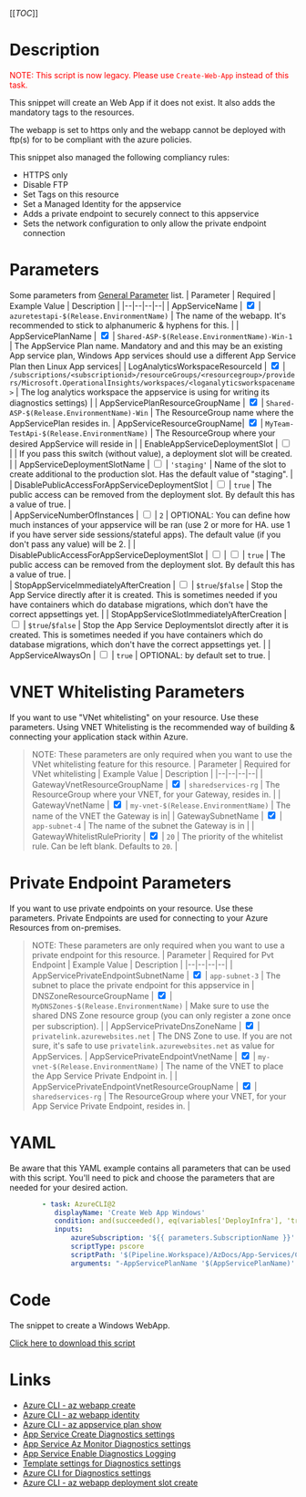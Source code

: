 [[_TOC_]]

# Description

<font color="red">NOTE: This script is now legacy. Please use `Create-Web-App` instead of this task.</font>

This snippet will create an Web App if it does not exist. It also adds the mandatory tags to the resources.

The webapp is set to https only and the webapp cannot be deployed with ftp(s) for to be compliant with the azure policies.

This snippet also managed the following compliancy rules:

- HTTPS only
- Disable FTP
- Set Tags on this resource
- Set a Managed Identity for the appservice
- Adds a private endpoint to securely connect to this appservice
- Sets the network configuration to only allow the private endpoint connection

# Parameters

Some parameters from [General Parameter](/Azure/Azure-CLI-Snippets) list.
| Parameter | Required | Example Value | Description |
|--|--|--|--|
| AppServiceName | <input type="checkbox" checked> | `azuretestapi-$(Release.EnvironmentName)` | The name of the webapp. It's recommended to stick to alphanumeric & hyphens for this. |
| AppServicePlanName | <input type="checkbox" checked> | `Shared-ASP-$(Release.EnvironmentName)-Win-1` | The AppService Plan name. Mandatory and and this may be an existing App service plan, Windows App services should use a different App Service Plan then Linux App services|
| LogAnalyticsWorkspaceResourceId | <input type="checkbox" checked> | `/subscriptions/<subscriptionid>/resourceGroups/<resourcegroup>/providers/Microsoft.OperationalInsights/workspaces/<loganalyticsworkspacename>` | The log analytics workspace the appservice is using for writing its diagnostics settings) |
| AppServicePlanResourceGroupName | <input type="checkbox" checked> | `Shared-ASP-$(Release.EnvironmentName)-Win` | The ResourceGroup name where the AppServicePlan resides in.
| AppServiceResourceGroupName| <input type="checkbox" checked> | `MyTeam-TestApi-$(Release.EnvironmentName)` | The ResourceGroup where your desired AppService will reside in |
| EnableAppServiceDeploymentSlot | <input type="checkbox"> | | If you pass this switch (without value), a deployment slot will be created. |
| AppServiceDeploymentSlotName | <input type="checkbox"> | `'staging'` | Name of the slot to create additional to the production slot. Has the default value of "staging". |
| DisablePublicAccessForAppServiceDeploymentSlot | <input type="checkbox"> | `true` | The public access can be removed from the deployment slot. By default this has a value of true. |  
| AppServiceNumberOfInstances | <input type="checkbox"> | `2` | OPTIONAL: You can define how much instances of your appservice will be ran (use 2 or more for HA. use 1 if you have server side sessions/stateful apps). The default value (if you don't pass any value) will be 2. |
| DisablePublicAccessForAppServiceDeploymentSlot | <input type="checkbox"> | <input type="checkbox"> | `true` | The public access can be removed from the deployment slot. By default this has a value of true. |  
| StopAppServiceImmediatelyAfterCreation | <input type="checkbox"> | `$true`/`$false` | Stop the App Service directly after it is created. This is sometimes needed if you have containers which do database migrations, which don't have the correct appsettings yet. |
| StopAppServiceSlotImmediatelyAfterCreation | <input type="checkbox"> | `$true`/`$false` | Stop the App Service Deploymentslot directly after it is created. This is sometimes needed if you have containers which do database migrations, which don't have the correct appsettings yet. |
| AppServiceAlwaysOn | <input type="checkbox"> | `true` | OPTIONAL: by default set to true. |

# VNET Whitelisting Parameters

If you want to use "VNet whitelisting" on your resource. Use these parameters. Using VNET Whitelisting is the recommended way of building & connecting your application stack within Azure.

> NOTE: These parameters are only required when you want to use the VNet whitelisting feature for this resource.
> | Parameter | Required for VNet whitelisting | Example Value | Description |
> |--|--|--|--|
> | GatewayVnetResourceGroupName | <input type="checkbox" checked> | `sharedservices-rg` | The ResourceGroup where your VNET, for your Gateway, resides in. |
> | GatewayVnetName | <input type="checkbox" checked> | `my-vnet-$(Release.EnvironmentName)` | The name of the VNET the Gateway is in|
> | GatewaySubnetName | <input type="checkbox" checked> | `app-subnet-4` | The name of the subnet the Gateway is in |
> | GatewayWhitelistRulePriority | <input type="checkbox" checked> | `20` | The priority of the whitelist rule. Can be left blank. Defaults to `20`. |

# Private Endpoint Parameters

If you want to use private endpoints on your resource. Use these parameters. Private Endpoints are used for connecting to your Azure Resources from on-premises.

> NOTE: These parameters are only required when you want to use a private endpoint for this resource.
> | Parameter | Required for Pvt Endpoint | Example Value | Description |
> |--|--|--|--|
> | AppServicePrivateEndpointSubnetName | <input type="checkbox" checked> | `app-subnet-3` | The subnet to place the private endpoint for this appservice in
> | DNSZoneResourceGroupName | <input type="checkbox" checked> | `MyDNSZones-$(Release.EnvironmentName)` | Make sure to use the shared DNS Zone resource group (you can only register a zone once per subscription). |
> | AppServicePrivateDnsZoneName | <input type="checkbox" checked> | `privatelink.azurewebsites.net` | The DNS Zone to use. If you are not sure, it's safe to use `privatelink.azurewebsites.net` as value for AppServices.
> | AppServicePrivateEndpointVnetName | <input type="checkbox" checked> | `my-vnet-$(Release.EnvironmentName)` | The name of the VNET to place the App Service Private Endpoint in. |
> | AppServicePrivateEndpointVnetResourceGroupName | <input type="checkbox" checked> | `sharedservices-rg` | The ResourceGroup where your VNET, for your App Service Private Endpoint, resides in. |

# YAML

Be aware that this YAML example contains all parameters that can be used with this script. You'll need to pick and choose the parameters that are needed for your desired action.

```yaml
        - task: AzureCLI@2
           displayName: 'Create Web App Windows'
           condition: and(succeeded(), eq(variables['DeployInfra'], 'true'))
           inputs:
               azureSubscription: '${{ parameters.SubscriptionName }}'
               scriptType: pscore
               scriptPath: '$(Pipeline.Workspace)/AzDocs/App-Services/Create-Web-App-Windows.ps1'
               arguments: "-AppServicePlanName '$(AppServicePlanName)' -AppServicePlanResourceGroupName '$(AppServicePlanResourceGroupName)' -AppServiceResourceGroupName '$(AppServiceResourceGroupName)' -AppServiceName '$(AppServiceName)' -LogAnalyticsWorkspaceResourceId '$(LogAnalyticsWorkspaceResourceId)' -AppServiceRunTime '$(AppServiceRunTime)' -AppServiceNumberOfInstances '$(AppServiceNumberOfInstances)' -ResourceTags $(ResourceTags) -AppServiceAlwaysOn $(AppServiceAlwaysOn) -EnableAppServiceDeploymentSlot -AppServiceDeploymentSlotName '$(AppServiceDeploymentSlotName)' -DisablePublicAccessForAppServiceDeploymentSlot '$(DisablePublicAccessForAppServiceDeploymentSlot)' -GatewayVnetResourceGroupName '$(GatewayVnetResourceGroupName)' -GatewayVnetName '$(GatewayVnetName)' -GatewaySubnetName '$(GatewaySubnetName)' -GatewayWhitelistRulePriority '$(GatewayWhitelistRulePriority)' -AppServicePrivateEndpointVnetResourceGroupName '$(AppServicePrivateEndpointVnetResourceGroupName)' -AppServicePrivateEndpointVnetName '$(AppServicePrivateEndpointVnetName)' -AppServicePrivateEndpointSubnetName '$(AppServicePrivateEndpointSubnetName)' -DNSZoneResourceGroupName '$(DNSZoneResourceGroupName)' -AppServicePrivateDnsZoneName '$(AppServicePrivateDnsZoneName)'"
```

# Code

The snippet to create a Windows WebApp.

[Click here to download this script](../../../../src/App-Services/Create-Web-App-with-App-Service-Plan-Windows.ps1)

# Links

- [Azure CLI - az webapp create](https://docs.microsoft.com/en-us/cli/azure/webapp?view=azure-cli-latest#az-webapp-create)
- [Azure CLI - az webapp identity](https://docs.microsoft.com/en-us/cli/azure/webapp/identity?view=azure-cli-latest)
- [Azure CLI - az appservice plan show](https://docs.microsoft.com/en-us/cli/azure/appservice/plan?view=azure-cli-latest#az_appservice_plan_show)
- [App Service Create Diagnostics settings](https://docs.microsoft.com/en-us/azure/azure-monitor/platform/diagnostic-settings)
- [App Service Az Monitor Diagnostics settings](https://docs.microsoft.com/en-us/cli/azure/monitor/diagnostic-settings?view=azure-cli-latest#az-monitor-diagnostic-settings-update)
- [App Service Enable Diagnostics Logging](https://docs.microsoft.com/en-us/azure/app-service/troubleshoot-diagnostic-logs)
- [Template settings for Diagnostics settings](https://docs.microsoft.com/en-us/azure/azure-monitor/samples/resource-manager-diagnostic-settings)
- [Azure CLI for Diagnostics settings](http://techgenix.com/azure-diagnostic-settings/)
- [Azure CLI - az webapp deployment slot create](https://docs.microsoft.com/en-us/cli/azure/webapp/deployment/slot?view=azure-cli-latest#az_webapp_deployment_slot_create)
